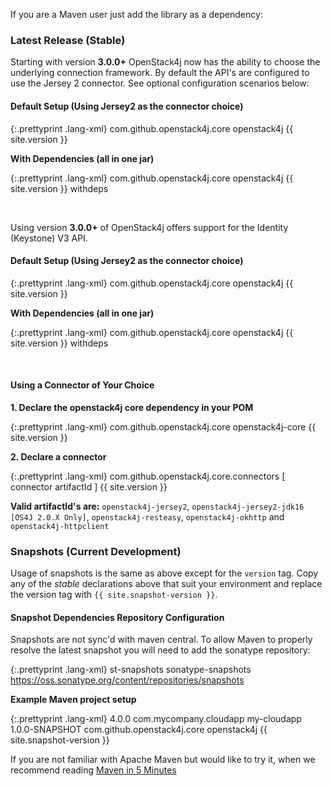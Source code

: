 
If you are a Maven user just add the library as a dependency:

### Latest Release (Stable)

Starting with version **3.0.0+** OpenStack4j now has the ability to choose the underlying connection framework.  By default the API's are configured to use the Jersey 2 connector.  See optional configuration scenarios below:

#### Default Setup (Using Jersey2 as the connector choice)

{:.prettyprint .lang-xml}
	<dependency>
	  <groupId>com.github.openstack4j.core</groupId>
	  <artifactId>openstack4j</artifactId>
	  <version>{{ site.version }}</version>
	</dependency>

**With Dependencies (all in one jar)**

{:.prettyprint .lang-xml}
	<dependency>
	  <groupId>com.github.openstack4j.core</groupId>
	  <artifactId>openstack4j</artifactId>
	  <version>{{ site.version }}</version>
	  <classifier>withdeps</classifier>
	</dependency>

<br>

Using version **3.0.0+** of OpenStack4j offers support for the Identity (Keystone) V3 API.

#### Default Setup (Using Jersey2 as the connector choice)

{:.prettyprint .lang-xml}
	<dependency>
	  <groupId>com.github.openstack4j.core</groupId>
	  <artifactId>openstack4j</artifactId>
	  <version>{{ site.version }}</version>
	</dependency>

**With Dependencies (all in one jar)**

{:.prettyprint .lang-xml}
	<dependency>
	  <groupId>com.github.openstack4j.core</groupId>
	  <artifactId>openstack4j</artifactId>
	  <version>{{ site.version }}</version>
	  <classifier>withdeps</classifier>
	</dependency>

<br>

#### Using a Connector of Your Choice

**1. Declare the openstack4j core dependency in your POM**

{:.prettyprint .lang-xml}
	<dependency>
	  <groupId>com.github.openstack4j.core</groupId>
	  <artifactId>openstack4j-core</artifactId>
	  <version>{{ site.version }}</version>
	</dependency>

**2. Declare a connector**

{:.prettyprint .lang-xml}
	<dependency>
	  <groupId>com.github.openstack4j.core.connectors</groupId>
	  <artifactId>[ connector artifactId ]</artifactId>
	  <version>{{ site.version }}</version>
	</dependency>

<div class="alert alert-info connectors"><b>Valid artifactId's are:</b> <code>openstack4j-jersey2</code>, <code>openstack4j-jersey2-jdk16 [OS4J 2.0.X Only]</code>, <code>openstack4j-resteasy</code>, <code>openstack4j-okhttp</code> and <code>openstack4j-httpclient</code></div>

### Snapshots (Current Development)

Usage of snapshots is the same as above except for the `version` tag.  Copy any of the *stable* declarations above that suit your environment and replace the version tag with `{{ site.snapshot-version }}`.

#### Snapshot Dependencies Repository Configuration

Snapshots are not sync'd with maven central.  To allow Maven to properly resolve the latest snapshot you will need to add the sonatype repository:

{:.prettyprint .lang-xml}
	<repositories>
	    <repository>
	      <id>st-snapshots</id>
	      <name>sonatype-snapshots</name>
	      <url>https://oss.sonatype.org/content/repositories/snapshots</url>
	    </repository>
	</repositories>


**Example Maven project setup**

{:.prettyprint .lang-xml}
	<?xml version="1.0" encoding="UTF-8"?>
	<project xmlns="http://maven.apache.org/POM/4.0.0" xmlns:xsi="http://www.w3.org/2001/XMLSchema-instance" xsi:schemaLocation="http://maven.apache.org/POM/4.0.0 http://maven.apache.org/xsd/maven-4.0.0.xsd">
	  <modelVersion>4.0.0</modelVersion>
	  <groupId>com.mycompany.cloudapp</groupId>
	  <artifactId>my-cloudapp</artifactId>
	  <version>1.0.0-SNAPSHOT</version>
	  <dependencies>
	    <dependency>
	        <groupId>com.github.openstack4j.core</groupId>
	        <artifactId>openstack4j</artifactId>
		      <version>{{ site.snapshot-version }}</version>
	      </dependency>
	  </dependencies>
	</project>

If you are not familiar with Apache Maven but would like to try it, when we recommend reading [Maven in 5 Minutes](http://maven.apache.org/guides/getting-started/maven-in-five-minutes.html)
